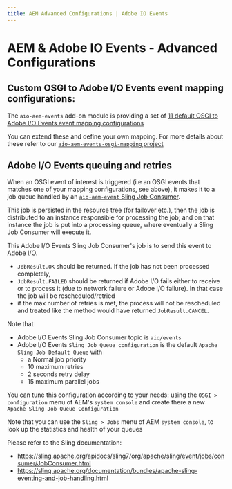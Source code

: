 ```yaml
---
title: AEM Advanced Configurations | Adobe IO Events
---
```


# AEM & Adobe IO Events - Advanced Configurations

## Custom OSGI to Adobe I/O Events event mapping configurations:

The `aio-aem-events` add-on module is providing a set of
[11 default OSGI to Adobe I/O Events event mapping configurations](https://github.com/adobe/aio-lib-java/tree/main/aem/aio_aem_events/src/cs/content/jcr_root/apps/aio-aem-events/osgiconfig/config.author)

You can extend these and define your own mapping.
For more details about these refer to our [`aio-aem-events-osgi-mapping` project](https://github.com/adobe/aio-lib-java/tree/main/aem/events_osgi_mapping)

## Adobe I/O Events queuing and retries

When an OSGI event of interest is triggered (i.e an OSGI events that matches one of your mapping configurations, see above),
it makes it to a job queue handled
by an [`aio-aem-event` Sling Job Consumer](https://github.com/adobe/aio-lib-java/blob/main/aem/events_ingress_aem/src/main/java/com/adobe/aio/aem/event/publish/EventPublishJobConsumer.java).

This job is persisted in the resource tree (for failover etc.), then the job is distributed
to an instance responsible for processing the job; and on that instance the job is put into a processing queue,
where eventually a Sling Job Consumer will execute it.

This Adobe I/O Events Sling Job Consumer's job is to send this event to Adobe I/O.

* `JobResult.OK` should be returned. If the job has not been processed completely,
* `JobResult.FAILED` should be returned if Adobe I/O fails either to receive or to process it (due to network failure or Adobe I/O failure).
  In that case the job will be rescheduled/retried
* if the max number of retries is met, the process will not be rescheduled and treated like the method would have returned `JobResult.CANCEL`.

Note that

* Adobe I/O Events Sling Job Consumer topic is `aio/events`
* Adobe I/O Events `Sling Job Queue configuration` is the default `Apache Sling Job Default Queue` with
    * a Normal job priority
    * 10 maximum retries
    * 2 seconds retry delay
    * 15 maximum parallel jobs

You can tune this configuration according to your needs: using the `OSGI > configuration` menu of AEM's `system console`
and create there a new `Apache Sling Job Queue Configuration`

Note that you can use the `Sling > Jobs`  menu of AEM `system console`,
to look up the statistics and health of your queues

Please refer to the Sling documentation:

* https://sling.apache.org/apidocs/sling7/org/apache/sling/event/jobs/consumer/JobConsumer.html
* https://sling.apache.org/documentation/bundles/apache-sling-eventing-and-job-handling.html
